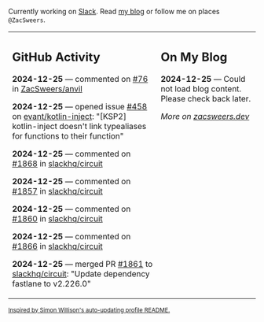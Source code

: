 Currently working on [Slack](https://slack.com/). Read [my blog](https://zacsweers.dev/) or follow me on places `@ZacSweers`.

<table><tr><td valign="top" width="60%">

## GitHub Activity
<!-- githubActivity starts -->
**2024-12-25** — commented on [#76](https://github.com/ZacSweers/anvil/issues/76#issuecomment-2562012502) in [ZacSweers/anvil](https://github.com/ZacSweers/anvil)

**2024-12-25** — opened issue [#458](https://github.com/evant/kotlin-inject/issues/458) on [evant/kotlin-inject](https://github.com/evant/kotlin-inject): "[KSP2] kotlin-inject doesn't link typealiases for functions to their function"

**2024-12-25** — commented on [#1868](https://github.com/slackhq/circuit/pull/1868#issuecomment-2562007886) in [slackhq/circuit](https://github.com/slackhq/circuit)

**2024-12-25** — commented on [#1857](https://github.com/slackhq/circuit/pull/1857#issuecomment-2562007855) in [slackhq/circuit](https://github.com/slackhq/circuit)

**2024-12-25** — commented on [#1860](https://github.com/slackhq/circuit/pull/1860#issuecomment-2562007824) in [slackhq/circuit](https://github.com/slackhq/circuit)

**2024-12-25** — commented on [#1866](https://github.com/slackhq/circuit/pull/1866#issuecomment-2562007806) in [slackhq/circuit](https://github.com/slackhq/circuit)

**2024-12-25** — merged PR [#1861](https://github.com/slackhq/circuit/pull/1861) to [slackhq/circuit](https://github.com/slackhq/circuit): "Update dependency fastlane to v2.226.0"
<!-- githubActivity ends -->
</td><td valign="top" width="40%">

## On My Blog
<!-- blog starts -->
**2024-12-25** — Could not load blog content. Please check back later.
<!-- blog ends -->
_More on [zacsweers.dev](https://zacsweers.dev/)_
</td></tr></table>

<sub><a href="https://simonwillison.net/2020/Jul/10/self-updating-profile-readme/">Inspired by Simon Willison's auto-updating profile README.</a></sub>